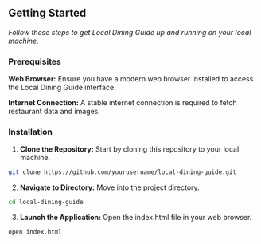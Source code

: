 ## Getting Started
*Follow these steps to get Local Dining Guide up and running on your local machine.*
### Prerequisites
**Web Browser:** Ensure you have a modern web browser installed to access the Local Dining 
Guide interface.

**Internet Connection:** A stable internet connection is required to fetch restaurant data and 
images.

### Installation
1. **Clone the Repository:** Start by cloning this repository to your local machine.
 ```sh 
git clone https://github.com/yourusername/local-dining-guide.git
```
2. **Navigate to Directory:** Move into the project directory.
```sh 
cd local-dining-guide
```
3. **Launch the Application:** Open the index.html file in your web browser.
```sh 
open index.html
```

